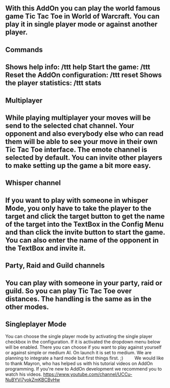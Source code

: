 With this AddOn you can play the world famous game Tic Tac Toe in World of Warcraft. You can play it in single player mode or against another player.
 
----------------------------
Commands
----------------------------

Shows help info: /ttt help
Start the game: /ttt
Reset the AddOn configuration: /ttt reset
Shows the player statistics: /ttt stats
 
----------------------------
Multiplayer
----------------------------

While playing multiplayer your moves will be send to the selected chat channel. Your opponent and also everybody else who can read them will be able to see your move in their own Tic Tac Toe interface. The emote channel is selected by default. You can invite other players to make setting up the game a bit more easy. 
 
----------------------------
Whisper channel
----------------------------

If you want to play with someone in whisper Mode, you only have to take the player to the target and click the target button to get the name of the target into the TextBox in the Config Menu and than click the invite button to start the game.
You can also enter the name of the opponent in the TextBox and invite it.
 
----------------------------
Party, Raid and Guild channels
----------------------------

You can play with someone in your party, raid or guild. So you can play Tic Tac Toe over distances. The handling is the same as in the other modes.
 
----------------------------
Singleplayer Mode
----------------------------

You can choose the single player mode by activating the single player checkbox in the configuration. If it is activated the dropdown menu below will be enabled. 
There you can choose if you want to play against yourself or against simple or medium AI. On launch it is set to medium.
We are planning to integrate a hard mode but first things first. ;)
 
 
 
 
We would like to thank Mayron, who has helped us with his tutorial videos on AddOn programming. If you're new to AddOn development we recommend you to watch his videos. https://www.youtube.com/channel/UCCu-NuBYVi7yokZmKBCBvHw